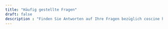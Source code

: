 ```yaml
---
title: "Häufig gestellte Fragen"
draft: false
description : "Finden Sie Antworten auf Ihre Fragen bezüglich coscine hier. Sollten Sie keine Antwort auf Ihre Frage finden, zögern Sie nicht sich direkt an uns zu wenden. Wir helfen Ihnen gerne weiter."
---
```


